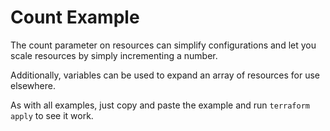 # Count Example

The count parameter on resources can simplify configurations
and let you scale resources by simply incrementing a number.

Additionally, variables can be used to expand an array of resources
for use elsewhere.

As with all examples, just copy and paste the example and run
`terraform apply` to see it work.

